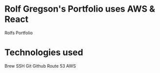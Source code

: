 # Rolf Gregson's Portfolio uses AWS & React
Rolfs Portfolio
# Technologies used
Brew
SSH
Git
Github
Route 53
AWS
